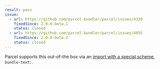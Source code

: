 ```yaml
---
result: pass
issue:
  - url: https://github.com/parcel-bundler/parcel/issues/4320
    fixedSince: 2.0.0-beta.1
    status: closed
  - url: https://github.com/parcel-bundler/parcel/issues/4855
    fixedSince: 2.0.0-beta.2
    status: closed
---
```


Parcel supports this out-of-the box via an [import with a special scheme](<https://v2.parceljs.org/configuration/plugin-configuration/#predefined-(offical)-named-pipelines>), `bundle-text:`.
